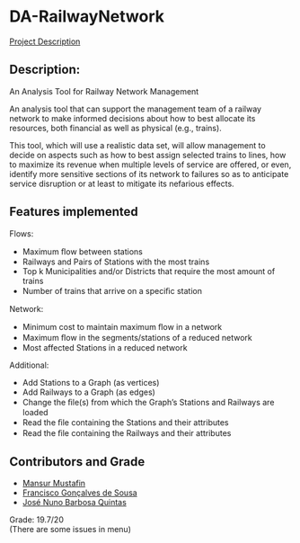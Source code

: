 # DA-RailwayNetwork

[Project Description](https://github.com/Mansur-Mustafin/DA-RailwayNetwork/blob/master/ProjectDescription.pdf)

## Description:

An Analysis Tool for Railway Network Management

An analysis tool that can support the management team of a railway network to make informed decisions about how to best allocate its resources, both financial as well as physical (e.g., trains).

This tool, which will use a realistic data set, will allow management to decide on aspects such as how to best assign selected trains to lines, how to maximize its revenue when multiple levels of service are offered, or even, identify more sensitive sections of its network to failures so as to anticipate service disruption or at least to mitigate its nefarious effects.

## Features implemented

Flows:
* Maximum ﬂow between stations
* Railways and Pairs of Stations with the most trains
* Top k Municipalities and/or Districts that require the most amount of trains
* Number of trains that arrive on a speciﬁc station

Network:
* Minimum cost to maintain maximum ﬂow in a network
* Maximum ﬂow in the segments/stations of a reduced network
* Most affected Stations in a reduced network

Additional: 
* Add Stations to a Graph (as vertices)
* Add Railways to a Graph (as edges)
* Change the ﬁle(s) from which the Graph’s Stations and Railways are loaded
* Read the ﬁle containing the Stations and their attributes
* Read the ﬁle containing the Railways and their attributes


## Contributors and Grade

* [Mansur Mustafin](https://github.com/Mansur-Mustafin) 
* [Francisco Gonçalves de Sousa](https://github.com/FranciscoS0usa)
* [José Nuno Barbosa Quintas](https://github.com/JoseQuintas2021)

Grade: 19.7/20 <br>
(There are some issues in menu)
